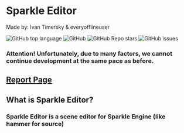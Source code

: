 # Sparkle Editor
Made by: Ivan Timersky & everyofflineuser

![GitHub top language](https://img.shields.io/github/languages/top/NorthFox-Games/Sparkle-Editor)
![GitHub](https://img.shields.io/github/license/NorthFox-Games/Sparkle-Editor)
![GitHub Repo stars](https://img.shields.io/github/stars/NorthFox-Games/Sparkle-Editor)
![GitHub issues](https://img.shields.io/github/issues/NorthFox-Games/Sparkle-Editor)

### Attention! Unfortunately, due to many factors, we cannot continue development at the same pace as before.

## [Report Page](https://github.com/NorthFox-Games/Sparkle-Editor/issues/new/choose)

## What is Sparkle Editor?
### Sparkle Editor is a scene editor for Sparkle Engine (like hammer for source)

[Releases]: https://github.com/NorthFox-Games/Sparkle-Editor/releases